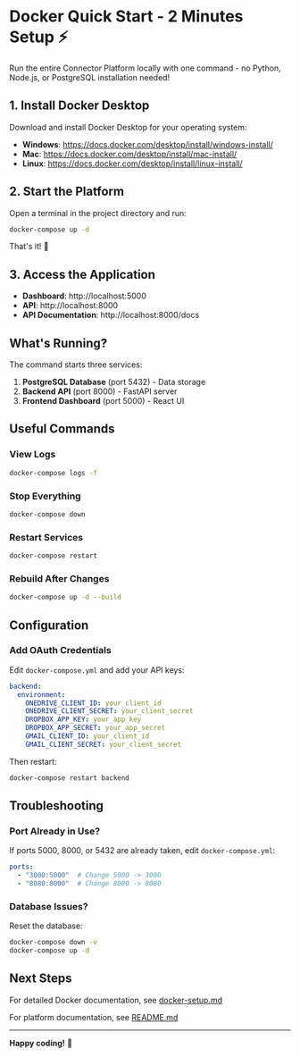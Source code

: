 # Docker Quick Start - 2 Minutes Setup ⚡

Run the entire Connector Platform locally with one command - no Python, Node.js, or PostgreSQL installation needed!

## 1. Install Docker Desktop

Download and install Docker Desktop for your operating system:
- **Windows**: https://docs.docker.com/desktop/install/windows-install/
- **Mac**: https://docs.docker.com/desktop/install/mac-install/
- **Linux**: https://docs.docker.com/desktop/install/linux-install/

## 2. Start the Platform

Open a terminal in the project directory and run:

```bash
docker-compose up -d
```

That's it! 🎉

## 3. Access the Application

- **Dashboard**: http://localhost:5000
- **API**: http://localhost:8000
- **API Documentation**: http://localhost:8000/docs

## What's Running?

The command starts three services:
1. **PostgreSQL Database** (port 5432) - Data storage
2. **Backend API** (port 8000) - FastAPI server
3. **Frontend Dashboard** (port 5000) - React UI

## Useful Commands

### View Logs
```bash
docker-compose logs -f
```

### Stop Everything
```bash
docker-compose down
```

### Restart Services
```bash
docker-compose restart
```

### Rebuild After Changes
```bash
docker-compose up -d --build
```

## Configuration

### Add OAuth Credentials

Edit `docker-compose.yml` and add your API keys:

```yaml
backend:
  environment:
    ONEDRIVE_CLIENT_ID: your_client_id
    ONEDRIVE_CLIENT_SECRET: your_client_secret
    DROPBOX_APP_KEY: your_app_key
    DROPBOX_APP_SECRET: your_app_secret
    GMAIL_CLIENT_ID: your_client_id
    GMAIL_CLIENT_SECRET: your_client_secret
```

Then restart:
```bash
docker-compose restart backend
```

## Troubleshooting

### Port Already in Use?

If ports 5000, 8000, or 5432 are already taken, edit `docker-compose.yml`:

```yaml
ports:
  - "3000:5000"  # Change 5000 -> 3000
  - "8080:8000"  # Change 8000 -> 8080
```

### Database Issues?

Reset the database:
```bash
docker-compose down -v
docker-compose up -d
```

## Next Steps

For detailed Docker documentation, see [docker-setup.md](docker-setup.md)

For platform documentation, see [README.md](README.md)

---

**Happy coding!** 🚀

